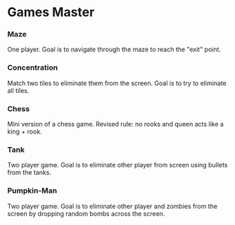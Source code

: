 ﻿# Games Master

### Maze
One player. Goal is to navigate through the maze to reach the "exit" point.

### Concentration
Match two tiles to eliminate them from the screen. Goal is to try to eliminate all tiles.

### Chess
Mini version of a chess game. Revised rule: no rooks and queen acts like a king + rook.

### Tank
Two player game. Goal is to eliminate other player from screen using bullets from the tanks.

### Pumpkin-Man
Two player game. Goal is to eliminate other player and zombies from the screen by dropping random bombs across the screen.